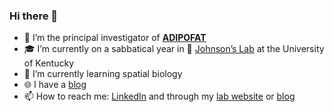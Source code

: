 ### Hi there 👋

- 🧫 I’m the principal investigator of [**ADIPOFAT**](https://arbones.github.io/adipo2/)
- 🎓 I’m currently on a sabbatical year in 🧠 [Johnson’s Lab](http://www.ljohnsonlab.com/) at the University of Kentucky
- 🧬 I’m currently learning spatial biology
- 🌐 I have a [blog](https://arbones.github.io/)
- 📫 How to reach me: [LinkedIn](https://www.linkedin.com/in/arbones/) and through my [lab website](https://arbones.github.io/adipo2/) or [blog](https://arbones.github.io/)

